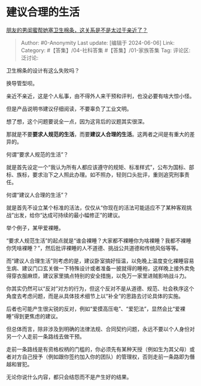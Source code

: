 # 建议合理的生活
[朋友的男闺蜜帮她塞卫生棉条，这关系是不是太过于亲近了？](https://www.zhihu.com/question/657210929/answer/3520739385)

> Author: #0-Anonymity
> Last update: [编辑于 2024-06-06]
> Link:
> Category: #【答集】/04-社科答集 #【答集】/01-家族答集 
> Tag: 
> 评论区:
> 泛讨论:

卫生棉条的设计有这么失败吗？

换导管型呗。

亲近不亲近，这是个人私事，由不得外人来干预和评判，也没必要有啥大惊小怪。

但是产品说明书建议仔细阅读，不要辜负了工业文明。

想了想，这个问题要说全一点，因为这背后的议题其实很深。

那就是不要**要求人规范的生活**，而要**建议人合理的生活**。这两者之间是有重大的差异的。

何谓“要求人规范的生活”？

就是首先设定一个“我认为所有人都应该遵守的规矩、标准样式”，公布为国标、部标、族标，要求治下之人照此办理。如不照办，轻则口头批评，重则追究刑事责任。

何谓“建议人合理的生活”？

就是首先不设立某个标准的活法，仅仅从“你现在的活法可能适应不了某种客观挑战”出发，给你“达成可持续的最小幅修正”的建议。

举个例子，某甲爱裸睡。

“要求人规范生活”的起点就是“谁会裸睡？大家都不裸睡你为啥裸睡？我都不裸睡你凭啥裸睡？”，然后批评裸睡的人不道德、挑战公共道德和传统风俗等等。

而“建议人合理生活”则考虑的是，建议卧室搞好恒温，以免晚上温度变化裸睡容易生病、建议门口玄关做一下特殊设计或者准备一披就得的睡袍，这样晚上接外卖免得穿衣服麻烦，建议家里搞点特别的安全措施，以免万一家里进贼影响战斗力。

你其实仍然可以“反对”对方的行为，但这个反对不是从道德、规范、社会秩序这个角度去考虑问题，而是从具体技术细节上以“补全”的思路去讨论具体的实施。

后者也可能产生很尖锐的反对，例如“爱摸高压电”、“爱犯法”，显然会比“爱裸睡”得到更焦虑的建议。

但总体而言，除非涉及到明确的法律法规、合同契约问题，永远不要以个人身份对另一个人走前一条路线去做干预。

走前一条路线是有资格权柄的门槛的，你必须先有某种天授（例如生为其父母）或者对方自己授予（例如跟你签约加入你的团队）的管理权，否则走前一条路即为僭越和冒犯。

无论你说什么内容，都只会结怨而不是产生好的结果。